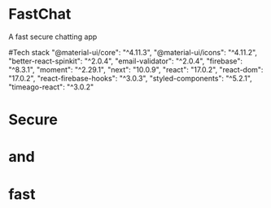 # FastChat
A fast secure chatting app

#Tech stack 
    "@material-ui/core": "^4.11.3",
    "@material-ui/icons": "^4.11.2",
    "better-react-spinkit": "^2.0.4",
    "email-validator": "^2.0.4",
    "firebase": "^8.3.1",
    "moment": "^2.29.1",
    "next": "10.0.9",
    "react": "17.0.2",
    "react-dom": "17.0.2",
    "react-firebase-hooks": "^3.0.3",
    "styled-components": "^5.2.1",
    "timeago-react": "^3.0.2"
# Secure 
# and
# fast
